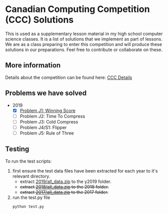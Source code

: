 # Canadian Computing Competition (CCC) Solutions

This is used as a supplementary lesson material in my high school computer science classes.  It is a list of solutions that we implement as part of lessons.  We are as a class preparing to enter this competition and will produce these solutions in our preparations.  Feel free to contribute or collaborate on these.

## More information

Details about the competition can be found here:
[CCC Details](https://cemc.uwaterloo.ca/contests/computing/details.html)

## Problems we have solved

- 2019
    - [x] [Problem J1: Winning Score](https://github.com/danielgunn/ccc/blob/master/y2019/j1.py)
    - [ ] Problem J2: Time To Compress
    - [ ] Problem J3: Cold Compress
    - [ ] Problem J4/S1: Flipper
    - [ ] Problem J5: Rule of Three

## Testing

To run the test scripts:
1. first ensure the test data files have been extracted for each year to it's relevant directory.
    - extract [2019/all_data.zip](https://cemc.uwaterloo.ca/contests/computing/2019/stage%201/all_data.zip) to the y2019 folder.
    - ~~extract [2018/all_data.zip](https://cemc.uwaterloo.ca/contests/computing/2018/stage%201/all_data.zip) to the 2018 folder.~~
    - ~~extract [2017/all_data.zip](https://cemc.uwaterloo.ca/contests/computing/2017/stage%201/all_data.zip) to the 2017 folder.~~
2. run the test.py file
    ```bash
   python test.py 
   ```